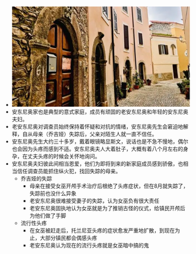 - ![image.png](../assets/image_1631328284933_0.png)
- 安东尼奥家也是典型的意式家庭，成员有顽固的老安东尼奥和年轻的安东尼奥夫妇。
- 老安东尼奥对调查员始终保持着怀疑和对抗的情绪，安东尼奥先生会窘迫地解释，自从母亲（乔吉娅）失踪后，父亲对陌生人就一直不信任。
- 安东尼奥先生大约三十多岁，戴着眼镜略显斯文，说话也是不急不慢地，偶尔也会因为头疼而感到不适。安东尼奥夫人大着肚子，大概有着八个月左右的身孕，在丈夫头疼的时候会关怀地询问。
- 安东尼奥夫妇彼此间相当恩爱，他们为即将到来的新家庭成员感到骄傲，也相当信任调查员能抓住纵火犯，找回失踪的母亲。
	- 乔吉娅的失踪
		- 母亲在接受女巫开颅手术治疗后根绝了头疼症状，但在8月就失踪了，失踪前也没什么异象
		- 老安东尼奥很难接受妻子的失踪，认为女巫负有很大责任
		- 老安东尼奥固执地认为女巫就是为了推销古怪的仪式，给镇民开颅后为他们做了手脚
	- 流行性头疼
		- 在女巫被赶走后，托兰尼亚头疼的症状愈发严重地扩散，到现在为止，大部分镇民都会偶感头疼
		- 老安东尼奥认为现在的流行头疼就是女巫暗中搞的鬼